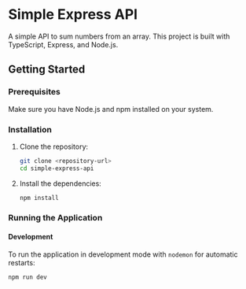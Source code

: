 # Simple Express API

A simple API to sum numbers from an array. This project is built with TypeScript, Express, and Node.js.

## Getting Started

### Prerequisites
Make sure you have Node.js and npm installed on your system.

### Installation
1.  Clone the repository:
    ```bash
    git clone <repository-url>
    cd simple-express-api
    ```
2.  Install the dependencies:
    ```bash
    npm install
    ```

### Running the Application

#### Development
To run the application in development mode with `nodemon` for automatic restarts:
```bash
npm run dev